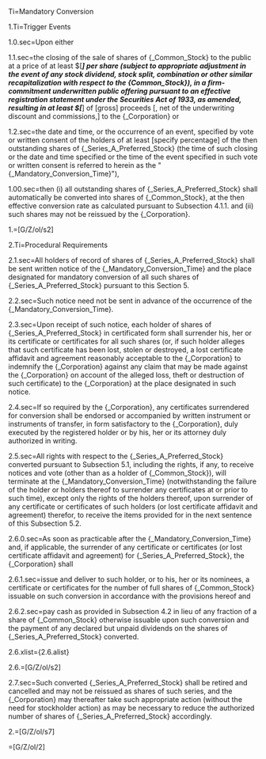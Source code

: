Ti=Mandatory Conversion

1.Ti=Trigger Events

1.0.sec=Upon either

1.1.sec=the closing of the sale of shares of {_Common_Stock} to the public at a price of at least $[_____] per share (subject to appropriate adjustment in the event of any stock dividend, stock split, combination or other similar recapitalization with respect to the {_Common_Stock}), in a firm-commitment underwritten public offering pursuant to an effective registration statement under the Securities Act of 1933, as amended, resulting in at least $[______] of [gross] proceeds [, net of the underwriting discount and commissions,] to the {_Corporation} or 

1.2.sec=the date and time, or the occurrence of an event, specified by vote or written consent of the holders of at least [specify percentage] of the then outstanding shares of {_Series_A_Preferred_Stock} (the time of such closing or the date and time specified or the time of the event specified in such vote or written consent is referred to herein as the "{_Mandatory_Conversion_Time}"), 

1.00.sec=then (i) all outstanding shares of {_Series_A_Preferred_Stock} shall automatically be converted into shares of {_Common_Stock}, at the then effective conversion rate as calculated pursuant to Subsection 4.1.1. and (ii) such shares may not be reissued by the {_Corporation}.

1.=[G/Z/ol/s2]

2.Ti=Procedural Requirements

2.1.sec=All holders of record of shares of {_Series_A_Preferred_Stock} shall be sent written notice of the {_Mandatory_Conversion_Time} and the place designated for mandatory conversion of all such shares of {_Series_A_Preferred_Stock} pursuant to this Section 5.

2.2.sec=Such notice need not be sent in advance of the occurrence of the {_Mandatory_Conversion_Time}.

2.3.sec=Upon receipt of such notice, each holder of shares of {_Series_A_Preferred_Stock} in certificated form shall surrender his, her or its certificate or certificates for all such shares (or, if such holder alleges that such certificate has been lost, stolen or destroyed, a lost certificate affidavit and agreement reasonably acceptable to the {_Corporation} to indemnify the {_Corporation} against any claim that may be made against the {_Corporation} on account of the alleged loss, theft or destruction of such certificate) to the {_Corporation} at the place designated in such notice.

2.4.sec=If so required by the {_Corporation}, any certificates surrendered for conversion shall be endorsed or accompanied by written instrument or instruments of transfer, in form satisfactory to the {_Corporation}, duly executed by the registered holder or by his, her or its attorney duly authorized in writing.

2.5.sec=All rights with respect to the {_Series_A_Preferred_Stock} converted pursuant to Subsection 5.1, including the rights, if any, to receive notices and vote (other than as a holder of {_Common_Stock}), will terminate at the {_Mandatory_Conversion_Time} (notwithstanding the failure of the holder or holders thereof to surrender any certificates at or prior to such time), except only the rights of the holders thereof, upon surrender of any certificate or certificates of such holders (or lost certificate affidavit and agreement) therefor, to receive the items provided for in the next sentence of this Subsection 5.2.

2.6.0.sec=As soon as practicable after the {_Mandatory_Conversion_Time} and, if applicable, the surrender of any certificate or certificates (or lost certificate affidavit and agreement) for {_Series_A_Preferred_Stock}, the {_Corporation} shall 

2.6.1.sec=issue and deliver to such holder, or to his, her or its nominees, a certificate or certificates for the number of full shares of {_Common_Stock} issuable on such conversion in accordance with the provisions hereof and 

2.6.2.sec=pay cash as provided in Subsection 4.2 in lieu of any fraction of a share of {_Common_Stock} otherwise issuable upon such conversion and the payment of any declared but unpaid dividends on the shares of {_Series_A_Preferred_Stock} converted.

2.6.xlist={2.6.alist}

2.6.=[G/Z/ol/s2]

2.7.sec=Such converted {_Series_A_Preferred_Stock} shall be retired and cancelled and may not be reissued as shares of such series, and the {_Corporation} may thereafter take such appropriate action (without the need for stockholder action) as may be necessary to reduce the authorized number of shares of {_Series_A_Preferred_Stock} accordingly.

2.=[G/Z/ol/s7]

=[G/Z/ol/2]
